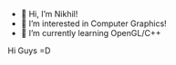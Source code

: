 - 👋 Hi, I’m Nikhil!
- 👀 I’m interested in Computer Graphics!
- 🌱 I’m currently learning OpenGL/C++

Hi Guys =D

<!---
Nick0915/Nick0915 is a ✨ special ✨ repository because its `README.md` (this file) appears on your GitHub profile.
You can click the Preview link to take a look at your changes.
--->
